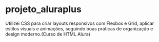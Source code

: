 # projeto_aluraplus
Utilizei CSS para criar layouts responsivos com Flexbox e Grid, aplicar estilos visuais e animações, seguindo boas práticas de organização e design moderno.(Curso de HTML Alura)
